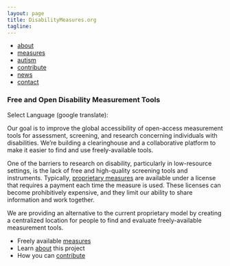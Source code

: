 ```yaml
---
layout: page
title: DisabilityMeasures.org
tagline: 
---
```


<div class="navbar">
  <div class="navbar-inner">
      <ul class="nav">
          <li><a href="http://disabilitymeasures.org/about">about</a></li>
          <li><a href="http://disabilitymeasures.org/measures">measures</a></li>
          <li><a href="http://disabilitymeasures.org/autismtools">autism</a></li>
          <li><a href="http://disabilitymeasures.org/contribute">contribute</a></li>
          <li><a href="http://disabilitymeasures.org/news">news</a></li>
          <li><a href="http://disabilitymeasures.org/contact">contact</a></li>
      </ul>
  </div>
</div>

### Free and Open Disability Measurement Tools
Select Language (google translate):  

<div id="google_translate_element"></div><script type="text/javascript">
function googleTranslateElementInit() {
  new google.translate.TranslateElement({pageLanguage: 'en', layout: google.translate.TranslateElement.InlineLayout.SIMPLE, gaTrack: true, gaId: 'UA-64320648-1'}, 'google_translate_element');
}
</script><script type="text/javascript" src="//translate.google.com/translate_a/element.js?cb=googleTranslateElementInit"></script>
        
Our goal is to improve the global accessibility of open-access measurement tools for assessment, screening, and research concerning individuals with disabilities. We’re building a clearinghouse and a collaborative platform to make it easier to find and use freely-available tools.

One of the barriers to research on disability, particularly in low-resource settings, is the lack of free and high-quality screening tools and instruments.  Typically, [proprietary measures](http://disabilitymeasures.org/pages/donotqualify.html) are available under a license that requires a payment each time the measure is used. These licenses can become prohibitively expensive, and they limit our ability to share information and work together.

We are providing an alternative to the current proprietary model by creating a centralized location for people to find and evaluate freely-available measurement tools.

*  Freely available [measures](http://disabilitymeasures.org/measures)
*  Learn [about](http://disabilitymeasures.org/about) this project
*  How you can [contribute](http://disabilitymeasures.org/contribute)

